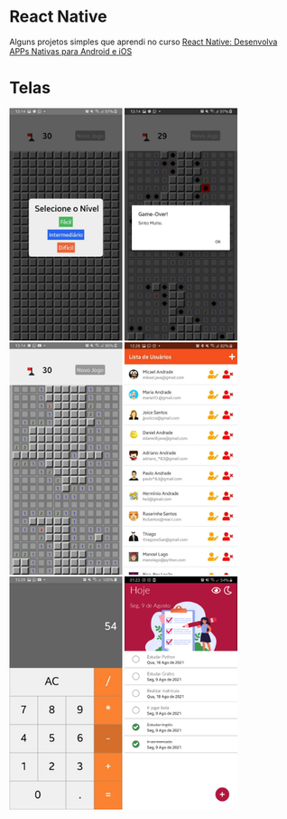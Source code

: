 # React Native
Alguns projetos simples que aprendi no curso [React Native: Desenvolva APPs Nativas para Android e iOS ](https://www.udemy.com/course/curso-react-native/)

# Telas
<p float="left">
  <img src="./mines/telas/game.jpg" width="200" title='Menu Campo Minado'/>
  <img src="./mines/telas/game2.jpg" width="200" title='Campo Minado Fim de jogo'/>
  <img src="./mines/telas/game3.jpg" width="200" title='Campo Minado'/>
  <img src="./rncrud/telas/read.jpg" width="200" title='Crud Context API'/> 
  <img src="./calculator/telas/calculadora.jpg" width="200" title='Calculadora'/>
  <img src="./tasks/telas/screen.png" width="200" title='Todo'/>
</p>